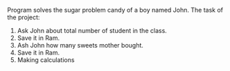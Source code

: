 Program solves the sugar problem candy of a boy named John.
The task of the project:
1. Ask John about total number of student in the class.
2. Save it in Ram. 
3. Ash John how many sweets mother bought. 
4. Save it in Ram.
5. Making calculations